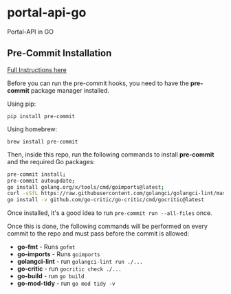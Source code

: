 # portal-api-go

Portal-API in GO

## Pre-Commit Installation

[Full Instructions here](https://pre-commit.com/#install)

Before you can run the pre-commit hooks, you need to have the **pre-commit** package manager installed.

Using pip:

`pip install pre-commit`

Using homebrew:

`brew install pre-commit`

Then, inside this repo, run the following commands to install **pre-commit** and the required Go packages:

```bash
pre-commit install;
pre-commit autoupdate;
go install golang.org/x/tools/cmd/goimports@latest;
curl -sSfL https://raw.githubusercontent.com/golangci/golangci-lint/master/install.sh | sh -s -- -b $(go env GOPATH)/bin v1.49.0;
go install -v github.com/go-critic/go-critic/cmd/gocritic@latest
```

Once installed, it's a good idea to run `pre-commit run --all-files` once.

Once this is done, the following commands will be performed on every commit to the repo and must pass before the commit is allowed:

- **go-fmt** - Runs `gofmt`
- **go-imports** - Runs `goimports`
- **golangci-lint** - run `golangci-lint run ./...`
- **go-critic** - run `gocritic check ./...`
- **go-build** - run `go build`
- **go-mod-tidy** - run `go mod tidy -v`

